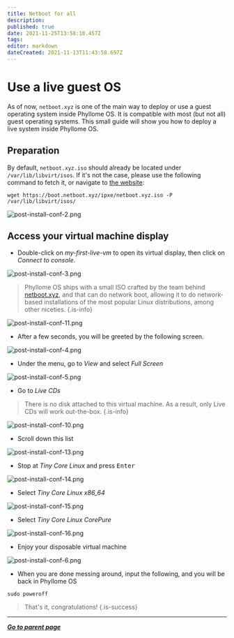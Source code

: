 ```yaml
---
title: Netboot for all
description: 
published: true
date: 2021-11-25T13:58:10.457Z
tags: 
editor: markdown
dateCreated: 2021-11-13T11:43:58.697Z
---
```


# Use a live guest OS

As of now, `netboot.xyz` is one of the main way to deploy or use a guest operating system inside Phyllome OS. It is compatible with most (but not all) guest operating systems. This small guide will show you how to deploy a live system inside Phyllome OS.

## Preparation

By default, `netboot.xyz.iso` should already be located under `/var/lib/libvirt/isos`. If it's not the case, please use the following command to fetch it, or navigate to [the website](https://netboot.xyz/):

```
wget https://boot.netboot.xyz/ipxe/netboot.xyz.iso -P /var/lib/libvirt/isos/
```
![post-install-conf-2.png](/assets/post-launch/post-install-conf-2.png)

## Access your virtual machine display

* Double-click on *my-first-live-vm* to open its virtual display, then click on *Connect to console*. 

![post-install-conf-3.png](/assets/post-launch/post-install-conf-3.png)

> Phyllome OS ships with a small ISO crafted by the team behind [netboot.xyz](https://netboot.xyz/), and that can do network boot, allowing it to do network-based installations of the most popular Linux distributions, among other niceties.
{.is-info}

![post-install-conf-11.png](/assets/post-launch/post-install-conf-11.png)

* After a few seconds, you will be greeted by the following screen.  

![post-install-conf-4.png](/assets/post-launch/post-install-conf-4.png)

* Under the menu, go to *View* and select *Full Screen* 

![post-install-conf-5.png](/assets/post-launch/post-install-conf-5.png)

* Go to *Live CDs*

> There is no disk attached to this virtual machine. As a result, only Live CDs will work out-the-box.
{.is-info}

![post-install-conf-10.png](/assets/post-launch/post-install-conf-10.png)

* Scroll down this list

![post-install-conf-13.png](/assets/post-launch/post-install-conf-13.png)

* Stop at *Tiny Core Linux* and press <kbd>Enter</kbd>

![post-install-conf-14.png](/assets/post-launch/post-install-conf-14.png)

* Select *Tiny Core Linux x86_64*

![post-install-conf-15.png](/assets/post-launch/post-install-conf-15.png)

* Select *Tiny Core Linux CorePure*

![post-install-conf-16.png](/assets/post-launch/post-install-conf-16.png)

* Enjoy your disposable virtual machine 

![post-install-conf-6.png](/assets/post-launch/post-install-conf-6.png)

* When you are done messing around, input the following, and you will be back in Phyllome OS

```
sudo poweroff
```

> That's it, congratulations! 
{.is-success}

---

*[**Go to parent page**](https://wiki.phyllo.me/)*